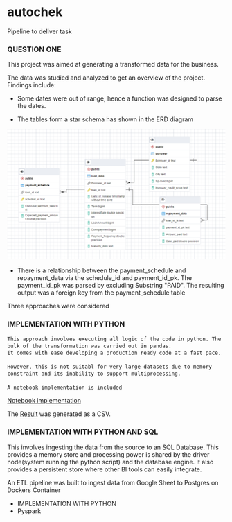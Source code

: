 # autochek
Pipeline to deliver task

### QUESTION ONE

This project was aimed at generating a transformed data for the business.

The data was studied and analyzed to get an overview of the project. Findings include:

  - Some dates were out of range, hence a function was designed to parse the dates.
  
  - The tables form a star schema has shown in the ERD diagram
  
  ![alt text](https://github.com/JamiuAfolabi/autochek/blob/main/question_one/ERD.PNG)

  - There is a relationship between the payment_schedule and repayment_data via the schedule_id and payment_id_pk.
    The payment_id_pk was parsed by excluding Substring "PAID". The resulting output was a foreign key from the payment_schedule table

Three approaches were considered

### IMPLEMENTATION WITH PYTHON

    This approach involves executing all logic of the code in python. The bulk of the transformation was carried out in pandas.
    It comes with ease developing a production ready code at a fast pace.
    
    However, this is not suitabl for very large datasets due to memory constraint and its inability to support multiprocessing.
    
    A notebook implementation is included
    
 
    
   [Notebook implementation](https://github.com/JamiuAfolabi/autochek/blob/main/question_one/python_solution_two.ipynb)
   
   The [Result](https://github.com/JamiuAfolabi/autochek/blob/main/question_one/output2.csv) was generated as a CSV.


### IMPLEMENTATION WITH PYTHON AND SQL


   This involves ingesting the data from the source to an SQL Database. This provides a memory store and processing power is shared
   by the driver node(system running the python script) and the database engine. It also provides a persistent store where other BI tools
   can easily integrate.
   
   An ETL pipeline was built to ingest data from Google Sheet to Postgres on Dockers Container
   
- IMPLEMENTATION WITH PYTHON
- Pyspark


